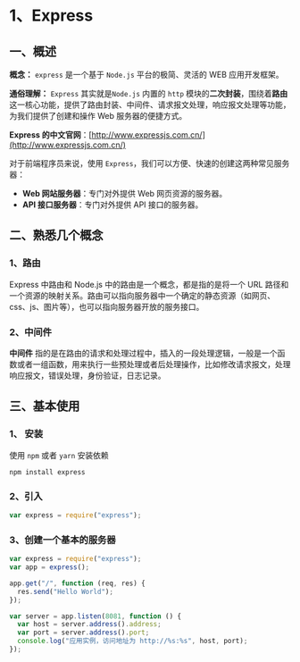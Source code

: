 # 1、Express

## 一、概述

**概念：** `express` 是一个基于 `Node.js` 平台的极简、灵活的 WEB 应用开发框架。

**通俗理解：** `Express` 其实就是`Node.js` 内置的 `http` 模块的**二次封装**，围绕着**路由**这一核心功能，提供了路由封装、中间件、请求报文处理，响应报文处理等功能，为我们提供了创建和操作 Web 服务器的便捷方式。

**Express 的中文官网**：[http://www.expressjs.com.cn/](http://www.expressjs.com.cn/)

对于前端程序员来说，使用 `Express`，我们可以方便、快速的创建这两种常见服务器：

- **Web 网站服务器**：专门对外提供 Web 网页资源的服务器。
- **API 接口服务器**：专门对外提供 API 接口的服务器。

## 二、熟悉几个概念

### 1、路由

Express 中路由和 Node.js 中的路由是一个概念，都是指的是将一个 URL 路径和一个资源的映射关系。路由可以指向服务器中一个确定的静态资源（如网页、css、js、图片等），也可以指向服务器开放的服务接口。

### 2、中间件

**中间件** 指的是在路由的请求和处理过程中，插入的一段处理逻辑，一般是一个函数或者一组函数，用来执行一些预处理或者后处理操作，比如修改请求报文，处理响应报文，错误处理，身份验证，日志记录。

## 三、基本使用

### 1、 安装

使用 `npm` 或者 `yarn` 安装依赖

```shell
npm install express
```

### 2、引入

```js
var express = require("express");
```

### 3、创建一个基本的服务器

```js
var express = require("express");
var app = express();

app.get("/", function (req, res) {
  res.send("Hello World");
});

var server = app.listen(8081, function () {
  var host = server.address().address;
  var port = server.address().port;
  console.log("应用实例，访问地址为 http://%s:%s", host, port);
});
```
